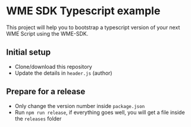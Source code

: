 # WME SDK Typescript example

This project will help you to bootstrap a typescript version of your next WME Script using the WME-SDK.

## Initial setup
- Clone/download this repository
- Update the details in `header.js` (author)

## Prepare for a release
- Only change the version number inside `package.json`
- Run `npm run release`, if everything goes well, you will get a file inside the `releases` folder